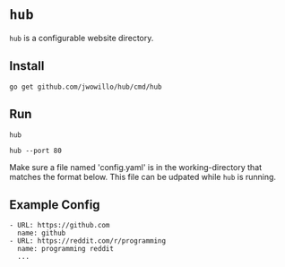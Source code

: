 # `hub`

`hub` is a configurable website directory.

## Install

`go get github.com/jwowillo/hub/cmd/hub`

## Run

`hub`

`hub --port 80`

Make sure a file named 'config.yaml' is in the working-directory that matches
the format below. This file can be udpated while `hub` is running.

## Example Config

```
- URL: https://github.com
  name: github
- URL: https://reddit.com/r/programming
  name: programming reddit
  ...
```
